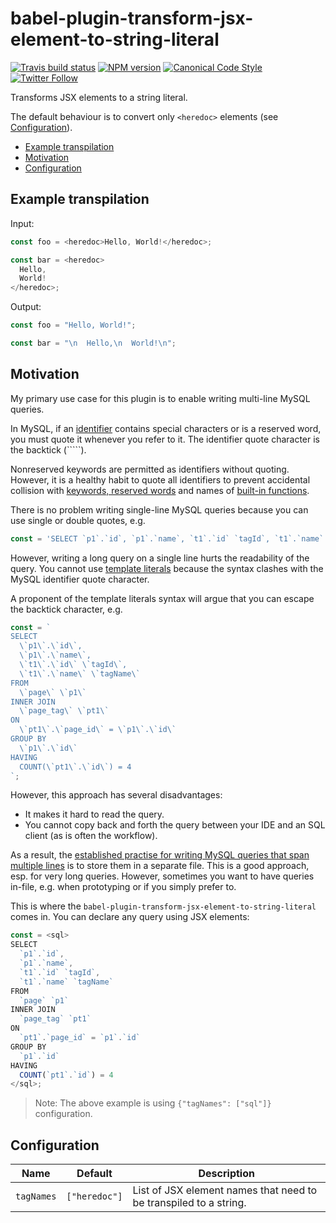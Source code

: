 # babel-plugin-transform-jsx-element-to-string-literal

[![Travis build status](http://img.shields.io/travis/gajus/babel-plugin-transform-jsx-element-to-string-literal/master.svg?style=flat-square)](https://travis-ci.org/gajus/babel-plugin-transform-jsx-element-to-string-literal)
[![NPM version](http://img.shields.io/npm/v/babel-plugin-transform-jsx-element-to-string-literal.svg?style=flat-square)](https://www.npmjs.org/package/babel-plugin-transform-jsx-element-to-string-literal)
[![Canonical Code Style](https://img.shields.io/badge/code%20style-canonical-blue.svg?style=flat-square)](https://github.com/gajus/canonical)
[![Twitter Follow](https://img.shields.io/twitter/follow/kuizinas.svg?style=social&label=Follow)](https://twitter.com/kuizinas)

Transforms JSX elements to a string literal.

The default behaviour is to convert only `<heredoc>` elements (see [Configuration](#configuration)).

* [Example transpilation](#example-transpilation)
* [Motivation](#motivation)
* [Configuration](#configuration)

## Example transpilation

Input:

```js
const foo = <heredoc>Hello, World!</heredoc>;

const bar = <heredoc>
  Hello,
  World!
</heredoc>;

```

Output:

```js
const foo = "Hello, World!";

const bar = "\n  Hello,\n  World!\n";

```

## Motivation

My primary use case for this plugin is to enable writing multi-line MySQL queries.

In MySQL, if an [identifier](https://dev.mysql.com/doc/refman/5.5/en/identifiers.html) contains special characters or is a reserved word, you must quote it whenever you refer to it. The identifier quote character is the backtick (`````).

Nonreserved keywords are permitted as identifiers without quoting. However, it is a healthy habit to quote all identifiers to prevent accidental collision with [keywords, reserved words](https://dev.mysql.com/doc/refman/5.5/en/keywords.html) and names of [built-in functions](http://dev.mysql.com/doc/refman/5.7/en/functions.html).

There is no problem writing single-line MySQL queries because you can use single or double quotes, e.g.

```js
const = 'SELECT `p1`.`id`, `p1`.`name`, `t1`.`id` `tagId`, `t1`.`name` `tagName` FROM `page` `p1` INNER JOIN `page_tag` `pt1` ON `pt1`.`page_id` = `p1`.`id` GROUP BY `p1`.`id` HAVING COUNT(`pt1`.`id`) = 4';

```

However, writing a long query on a single line hurts the readability of the query. You cannot use [template literals](https://developer.mozilla.org/en/docs/Web/JavaScript/Reference/Template_literals) because the syntax clashes with the MySQL identifier quote character.

A proponent of the template literals syntax will argue that you can escape the backtick character, e.g.

```js
const = `
SELECT
  \`p1\`.\`id\`,
  \`p1\`.\`name\`,
  \`t1\`.\`id\` \`tagId\`,
  \`t1\`.\`name\` \`tagName\`
FROM
  \`page\` \`p1\`
INNER JOIN
  \`page_tag\` \`pt1\`
ON
  \`pt1\`.\`page_id\` = \`p1\`.\`id\`
GROUP BY
  \`p1\`.\`id\`
HAVING
  COUNT(\`pt1\`.\`id\`) = 4
`;

```

However, this approach has several disadvantages:

* It makes it hard to read the query.
* You cannot copy back and forth the query between your IDE and an SQL client (as is often the workflow).

As a result, the [established practise for writing MySQL queries that span multiple lines](http://gajus.com/blog/8/using-mysql-in-node-js#queries-that-span-multiple-lines) is to store them in a separate file. This is a good approach, esp. for very long queries. However, sometimes you want to have queries in-file, e.g. when prototyping or if you simply prefer to.

This is where the `babel-plugin-transform-jsx-element-to-string-literal` comes in. You can declare any query using JSX elements:

```js
const = <sql>
SELECT
  `p1`.`id`,
  `p1`.`name`,
  `t1`.`id` `tagId`,
  `t1`.`name` `tagName`
FROM
  `page` `p1`
INNER JOIN
  `page_tag` `pt1`
ON
  `pt1`.`page_id` = `p1`.`id`
GROUP BY
  `p1`.`id`
HAVING
  COUNT(`pt1`.`id`) = 4
</sql>;

```

> Note:
> The above example is using `{"tagNames": ["sql"]}` configuration.

## Configuration

|Name|Default|Description|
|---|---|---|
|`tagNames`|`["heredoc"]`|List of JSX element names that need to be transpiled to a string.|

